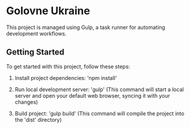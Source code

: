 #   Golovne Ukraine

This project is managed using Gulp, a task runner for automating development workflows.

## Getting Started

To get started with this project, follow these steps:

1. Install project dependencies: 'npm install'

2. Run local development server: 'gulp' (This command will start a local server and open your default web browser, syncing it with your changes)

3. Build project: 'gulp build' (This command will compile the project into the 'dist' directory)
